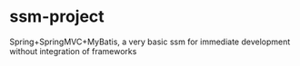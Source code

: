 # ssm-project
Spring+SpringMVC+MyBatis, a very basic ssm for immediate development without integration of frameworks
